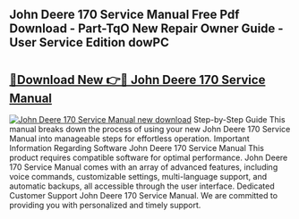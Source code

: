## John Deere 170 Service Manual Free Pdf Download - Part-TqO New Repair Owner Guide - User Service Edition dowPC

# <h2><a href="http://bc39561.oget.top/?id=John+Deere+170+Service+Manual">🔗Download New 👉🔴 John Deere 170 Service Manual</a></h2>

[![John Deere 170 Service Manual new download](https://i.imgur.com/5g1atiW.png)](http://bc39561.oget.top/?id=John+Deere+170+Service+Manual)
Step-by-Step Guide This manual breaks down the process of using your new John Deere 170 Service Manual into manageable steps for effortless operation. Important Information Regarding Software John Deere 170 Service Manual This product requires compatible software for optimal performance. John Deere 170 Service Manual comes with an array of advanced features, including voice commands, customizable settings, multi-language support, and automatic backups, all accessible through the user interface. Dedicated Customer Support John Deere 170 Service Manual. We are committed to providing you with personalized and timely support.

